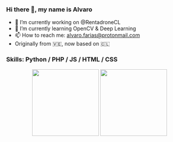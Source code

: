 ### Hi there 👋, my name is Alvaro

- 🔭 I’m currently working on @RentadroneCL 
- 🌱 I’m currently learning OpenCV & Deep Learning 
- 📫 How to reach me: alvaro.farias@protonmail.com 
- Originally from 🇻🇪, now based on 🇨🇱


### Skills: Python / PHP / JS / HTML / CSS

<div align="center">
  <img height="180em" src="https://github-readme-stats.vercel.app/api?username=afariasfermin&count_private=true&show_icons=true&theme=dracula&bg_color=-45deg,282A36,3D3344" />
  <img height="180em" src="https://github-readme-stats.vercel.app/api/top-langs/?username=afariasfermin&theme=dracula&bg_color=-45deg,282A36,3D3344&layout=compact&langs_count=6" />
</div>
